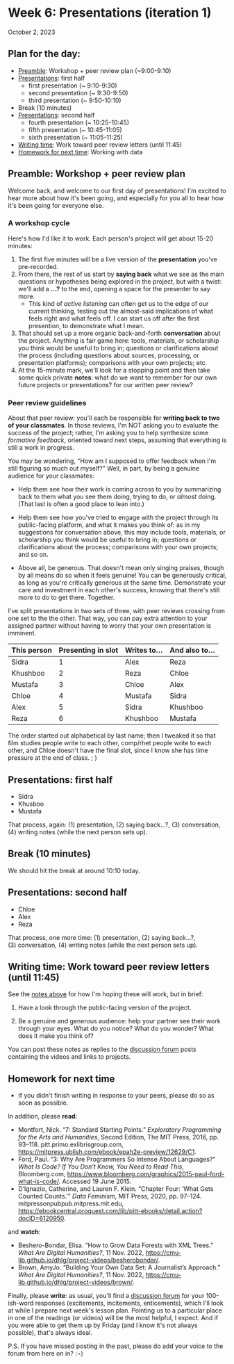 
# Week 6: Presentations (iteration 1)
<span class="date">October 2, 2023</span>

## Plan for the day:

* [Preamble](#preamble): Workshop + peer review plan (~9:00-9:10)
* [Presentations](#first-half): first half
    - first presentation (~ 9:10-9:30)
    - second presentation (~ 9:30-9:50)
    - third presentation (~ 9:50-10:10)
* Break (10 minutes)
* [Presentations](#second-half): second half
    - fourth presentation (~ 10:25-10:45)
    - fifth presentation (~ 10:45-11:05)
    - sixth presentation (~ 11:05-11:25)
* [Writing time](#peer-review): Work toward peer review letters (until 11:45)
* [Homework for next time](#hw): Working with data

<a id="preamble"></a>
## Preamble: Workshop + peer review plan

Welcome back, and welcome to our first day of presentations! I'm excited to hear more about how it's been going, and especially for you all to hear how it's been going for everyone else.

### A workshop cycle

Here's how I'd like it to work. Each person's project will get about 15-20 minutes:

1. The first five minutes will be a live version of the **presentation** you've pre-recorded.
2. From there, the rest of us start by **saying back** what we see as the main questions or hypotheses being explored in the project, but with a twist: we'll add a **...?** to the end, opening a space for the presenter to say more.
    - This kind of _active listening_ can often get us to the edge of our current thinking, testing out the almost-said implications of what feels right and what feels off. I can start us off after the first presention, to demonstrate what I mean.
3. That should set up a more organic back-and-forth **conversation** about the project. Anything is fair game here: tools, materials, or scholarship you think would be useful to bring in; questions or clarifications about the process (including questions about sources, processing, or presentation platforms); comparisons with your own projects; etc.
4. At the 15-minute mark, we'll look for a stopping point and then take some quick private **notes**: what do we want to remember for our own future projects or presentations?  for our written peer review?

### Peer review guidelines
About that peer review: you'll each be responsible for **writing back to two of your classmates**. In those reviews, I'm NOT asking you to evaluate the success of the project; rather, I'm asking you to help synthesize some _formative feedback_, oriented toward next steps, assuming that everything is still a work in progress.

You may be wondering, "How am I supposed to offer feedback when I'm still figuring so much out myself?" Well, in part, by being a genuine audience for your classmates:

* Help them see how their work is coming across to you by summarizing back to them what you see them doing, trying to do, or _almost_ doing. (That last is often a good place to lean into.)

* Help them see how you've tried to engage with the project through its public-facing platform, and what it makes you think of: as in my suggestions for conversation above, this may include tools, materials, or scholarship you think would be useful to bring in; questions or clarifications about the process; comparisons with your own projects; and so on.

* Above all, be generous. That doesn't mean only singing praises, though by all means do so when it feels genuine! You can be generously critical, as long as you're critically generous at the same time. Demonstrate your care and investment in each other's success, knowing that there's still more to do to get there. Together.

I've split presentations in two sets of three, with peer reviews crossing from one set to the  the other. That way, you can pay extra attention to your assigned partner without having to worry that your own presentation is imminent.

<table class="table table-bordered">
  <thead>
    <tr>
      <th scope="col">This person</th>
      <th scope="col">Presenting in slot</th>
      <th scope="col">Writes to…</th>
      <th scope="col">And also to…</th>
    </tr>
  </thead>
  <tbody>
    <tr>
      <td>Sidra</td>
      <td>1</td>
      <td>Alex</td>
      <td>Reza</td>
    </tr>
    <tr>
      <td>Khushboo</td>
      <td>2</td>
      <td>Reza</td>
      <td>Chloe</td>
    </tr>
    <tr>
      <td>Mustafa</td>
      <td>3</td>
      <td>Chloe</td>
      <td>Alex</td>
    </tr>
    <tr>
      <td>Chloe</td>
      <td>4</td>
      <td>Mustafa</td>
      <td>Sidra</td>
    </tr>
    <tr>
      <td>Alex</td>
      <td>5</td>
      <td>Sidra</td>
      <td>Khushboo</td>
    </tr>
    <tr>
      <td>Reza</td>
      <td>6</td>
      <td>Khushboo</td>
      <td>Mustafa</td>
    </tr>
  </tbody>
</table>

The order started out alphabetical by last name; then I tweaked it so that film studies people write to each other, comp/rhet people write to each other, and Chloe doesn't have the final slot, since I know she has time pressure at the end of class. ; )

<a id="first-half"></a>
## Presentations: first half

* Sidra
* Khusboo
* Mustafa

That process, again: (1) presentation, (2) saying back…?, (3)&nbsp;conversation, (4)&nbsp;writing notes (while the next person sets up).


## Break (10 minutes)
We should hit the break at around 10:10 today.

<a id="second-half"></a>
## Presentations: second half

* Chloe
* Alex
* Reza

That process, one more time: (1) presentation, (2) saying back…?, (3)&nbsp;conversation, (4)&nbsp;writing notes (while the next person sets up).



<a id="peer-review"></a>
## Writing time: Work toward peer review letters (until 11:45)

See the [notes above](#peer-review-guidelines) for how I'm hoping these will work, but in brief:

1. Have a look through the public-facing version of the project.

2. Be a genuine and generous audience: help your partner see their work through your eyes. What do you notice? What do you wonder? What does it make you think of?

You can post these notes as replies to the [discussion forum]({{site.repo_url}}/discussions) posts containing the videos and links to projects.


<a id="hw"></a>
## Homework for next time

* If you didn't finish writing in response to your peers, please do so as soon as possible.

In addition, please **read**:

* Montfort, Nick. “7: Standard Starting Points.” _Exploratory Programming for the Arts and Humanities_, Second Edition, The MIT Press, 2016, pp. 93–118. pitt.primo.exlibrisgroup.com, <a href="https://mitpress.ublish.com/ebook/epah2e-preview/12629/C1">https://mitpress.ublish.com/ebook/epah2e-preview/12629/C1</a>.
* Ford, Paul. “3: Why Are Programmers So Intense About Languages?” _What Is Code? If You Don’t Know, You Need to Read This_, Bloomberg.com, <a href="https://www.bloomberg.com/graphics/2015-paul-ford-what-is-code/">https://www.bloomberg.com/graphics/2015-paul-ford-what-is-code/</a>. Accessed 19 June 2015.
* D’Ignazio, Catherine, and Lauren F. Klein. “Chapter Four: ‘What Gets Counted Counts.’” _Data Feminism_, MIT Press, 2020, pp. 97–124. mitpressonpubpub.mitpress.mit.edu, <a href="https://ebookcentral.proquest.com/lib/pitt-ebooks/detail.action?docID=6120950">https://ebookcentral.proquest.com/lib/pitt-ebooks/detail.action?docID=6120950</a>.

and **watch**:

* Beshero-Bondar, Elisa. “How to Grow Data Forests with XML Trees.” _What Are Digital Humanities?_, 11 Nov. 2022, <a href="https://cmu-lib.github.io/dhlg/project-videos/besherobondar/">https://cmu-lib.github.io/dhlg/project-videos/besherobondar/</a>.
* Brown, AmyJo. “Building Your Own Data Set: A Journalist’s Approach.” _What Are Digital Humanities?_, 11 Nov. 2022, <a href="https://cmu-lib.github.io/dhlg/project-videos/brown/">https://cmu-lib.github.io/dhlg/project-videos/brown/</a>.

Finally, please **write**: as usual, you'll find a [discussion forum]({{site.repo_url}}/discussions) for your 100-ish-word responses (excitements, incitements, enticements), which I'll look at while I prepare next week's lesson plan. Pointing us to a particular place in one of the readings (or videos) will be the most helpful, I expect. And if you were able to get them up by Friday (and I know it's not always possible), that's always ideal.

P.S. If you have missed posting in the past, please do add your voice to the forum from here on in? :¬)
